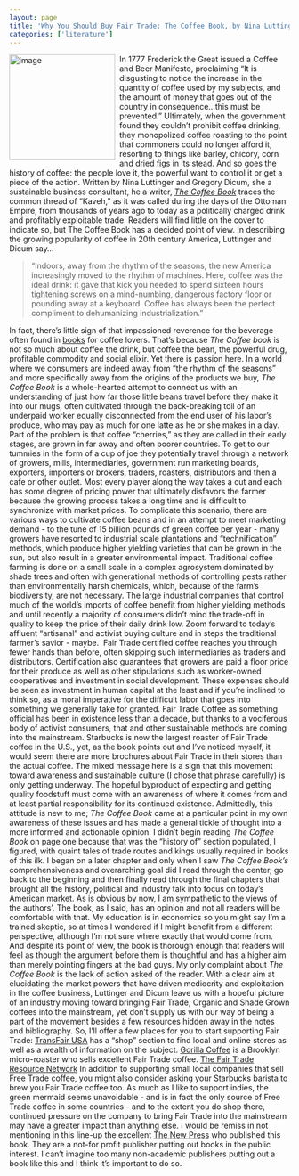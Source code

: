 ```yaml
---
layout: page
title: 'Why You Should Buy Fair Trade: The Coffee Book, by Nina Luttinger and Gregory Dicum'
categories: ['literature']
---
```

<a href="http://www.amazon.com/gp/redirect.html%3FASIN=1595580603%26tag=bookenompolic-20%26lcode=xm2%26cID=2025%26ccmID=165953%26location=/o/ASIN/1595580603%253FSubscriptionId=02ZH6J1W0649DTNS6002"><img src="http://chekhovsmistress.com/images/uploads/1317.cover.jpg" alt="image" width="190" height="190" style="border: 0;float:left;padding:0 8px 0 0" /></a> In 1777 Frederick the Great issued a Coffee and Beer Manifesto, proclaiming &#8220;It is disgusting to notice the increase in the quantity of coffee used by my subjects, and the amount of money that goes out of the country in consequence...this must be prevented.&#8221; Ultimately, when the government found they couldn&#8217;t prohibit coffee drinking, they monopolized coffee roasting to the point that commoners could no longer afford it, resorting to things like barley, chicory, corn and dried figs in its stead. And so goes the history of coffee: the people love it, the powerful want to control it or get a piece of the action.
Written by Nina Luttinger and Gregory Dicum, she a sustainable business consultant, he a writer, <a href="http://www.amazon.com/gp/redirect.html%3FASIN=1595580603%26tag=bookenompolic-20%26lcode=xm2%26cID=2025%26ccmID=165953%26location=/o/ASIN/1595580603%253FSubscriptionId=02ZH6J1W0649DTNS6002"><em>The Coffee Book</em></a> traces the common thread of &#8220;Kaveh,&#8221; as it was called during the days of the Ottoman Empire, from thousands of years ago to today as a politically charged drink and profitably exploitable trade. Readers will find little on the cover to indicate so, but The Coffee Book has a decided point of view. In describing the growing popularity of coffee in 20th century America, Luttinger and Dicum say&#8230;
<blockquote>&#8220;Indoors, away from the rhythm of the seasons, the new America increasingly moved to the rhythm of machines. Here, coffee was the ideal drink: it gave that kick you needed to spend sixteen hours tightening screws on a mind-numbing, dangerous factory floor or pounding away at a keyboard. Coffee has always been the perfect compliment to dehumanizing industrialization.&#8221;
<br />
</blockquote>
In fact, there&#8217;s little sign of that impassioned reverence for the beverage often found in <a href="http://jimseven.com/?p=228" title="books">books</a> for coffee lovers. That&#8217;s because <em>The Coffee book</em> is not so much about coffee the drink, but coffee the bean, the powerful drug, profitable commodity and social elixir.
Yet there is passion here. In a world where we consumers are indeed away from &#8220;the rhythm of the seasons&#8221; and more specifically away from the origins of the products we buy, <em>The Coffee Book</em> is a whole-hearted attempt to connect us with an understanding of just how far those little beans travel before they make it into our mugs, often cultivated through the back-breaking toil of an underpaid worker equally disconnected from the end user of his labor&#8217;s produce, who may pay as much for one latte as he or she makes in a day.
Part of the problem is that coffee &#8220;cherries,&#8221; as they are called in their early stages, are grown in far away and often poorer countries. To get to our tummies in the form of a cup of joe they potentially travel through a network of growers, mills, intermediaries, government run marketing boards, exporters, importers or brokers, traders, roasters, distributors and then a cafe or other outlet. Most every player along the way takes a cut and each has some degree of pricing power that ultimately disfavors the farmer because the growing process takes a long time and is difficult to synchronize with market prices.
To complicate this scenario, there are various ways to cultivate coffee beans and in an attempt to meet marketing demand - to the tune of 15 billion pounds of green coffee per year - many growers have resorted to industrial scale plantations and &#8220;technification&#8221; methods, which produce higher yielding varieties that can be grown in the sun, but also result in a greater environmental impact. Traditional coffee farming is done on a small scale in a complex agrosystem dominated by shade trees and often with generational methods of controlling pests rather than environmentally harsh chemicals, which, because of the farm&#8217;s biodiversity, are not necessary.
The large industrial companies that control much of the world&#8217;s imports of coffee benefit from higher yielding methods and until recently a majority of consumers didn&#8217;t mind the trade-off in quality to keep the price of their daily drink low. Zoom forward to today&#8217;s affluent &#8220;artisanal&#8221; and activist buying culture and in steps the traditional farmer&#8217;s savior - maybe.&nbsp;
Fair Trade certified coffee reaches you through fewer hands than before, often skipping such intermediaries as traders and distributors. Certification also guarantees that growers are paid a floor price for their produce as well as other stipulations such as worker-owned cooperatives and investment in social development. These expenses should be seen as investment in human capital at the least and if you&#8217;re inclined to think so, as a moral imperative for the difficult labor that goes into something we generally take for granted.
Fair Trade Coffee as something official has been in existence less than a decade, but thanks to a vociferous body of activist consumers, that and other sustainable methods are coming into the mainstream. Starbucks is now the largest roaster of Fair Trade coffee in the U.S., yet, as the book points out and I&#8217;ve noticed myself, it would seem there are more brochures about Fair Trade in their stores than the actual coffee. The mixed message here is a sign that this movement toward awareness and sustainable culture (I chose that phrase carefully) is only getting underway.
The hopeful byproduct of expecting and getting quality foodstuff must come with an awareness of where it comes from and at least partial responsibility for its continued existence. Admittedly, this attitude is new to me; <em>The Coffee Book</em> came at a particular point in my own awareness of these issues and has made a general tickle of thought into a more informed and actionable opinion.
I didn&#8217;t begin reading <em>The Coffee Book</em> on page one because that was the &#8220;history of&#8221; section populated, I figured, with quaint tales of trade routes and kings usually required in books of this ilk. I began on a later chapter and only when I saw <em>The Coffee Book&#8217;s</em> comprehensiveness and overarching goal did I read through the center, go back to the beginning and then finally read through the final chapters that brought all the history, political and industry talk into focus on today&#8217;s American market.
As is obvious by now, I am sympathetic to the views of the authors&#8217;. The book, as I said, has an opinion and not all readers will be comfortable with that. My education is in economics so you might say I&#8217;m a trained skeptic, so at times I wondered if I might benefit from a different perspective, although I&#8217;m not sure where exactly that would come from. And despite its point of view, the book is thorough enough that readers will feel as though the argument before them is thoughtful and has a higher aim than merely pointing fingers at the bad guys.
My only complaint about <em>The Coffee Book </em>is the lack of action asked of the reader. With a clear aim at elucidating the market powers that have driven mediocrity and exploitation in the coffee business, Luttinger and Dicum leave us with a hopeful picture of an industry moving toward bringing Fair Trade, Organic and Shade Grown coffees into the mainstream, yet don&#8217;t supply us with our way of being a part of the movement besides a few resources hidden away in the notes and bibliography.
So, I&#8217;ll offer a few places for you to start supporting Fair Trade:
<a href="http://www.transfairusa.org/" title="http://www.transfairusa.org/">TransFair USA</a> has a &#8220;shop&#8221; section to find local and online stores as well as a wealth of information on the subject.
<a href="http://www.gorillacoffee.com/" title="http://www.gorillacoffee.com/">Gorilla Coffee</a> is a Brooklyn micro-roaster who sells excellent Fair Trade coffee.
<a href="http://www.fairtraderesource.org/resources/index.html" title="http://www.fairtraderesource.org/resources/index.html">The Fair Trade Resource Network</a>
In addition to supporting small local companies that sell Free Trade coffee, you might also consider asking your Starbucks barista to brew you Fair Trade coffee too. As much as I like to support indies, the green mermaid seems unavoidable  - and is in fact the only source of Free Trade coffee in some countries - and to the extent you do shop there, continued pressure on the company to bring Fair Trade into the mainstream may have a greater impact than anything else.
I would be remiss in not mentioning in this line-up the excellent <a href="http://thenewpress.com/" title="The New Press">The New Press</a> who published this book. They are a not-for profit publisher putting out books in the public interest. I can&#8217;t imagine too many non-academic publishers putting out a book like this and I think it&#8217;s important to do so.

